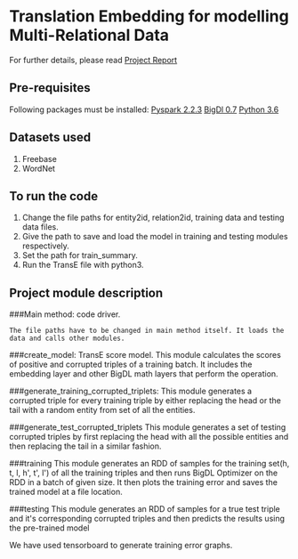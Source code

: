 # Translation Embedding for modelling Multi-Relational Data
For further details, please read [Project Report](https://github.com/saba6099/Distributed-Big-Data-Lab-Project/blob/master/Translation_Embedding_for_modelling_multi_relational_data.pdf)
 
## Pre-requisites
Following packages must be installed:
[Pyspark 2.2.3](https://pypi.org/project/pyspark/)
[BigDl 0.7](https://pypi.org/project/BigDL/)
[Python 3.6](https://www.python.org/downloads/)

## Datasets used
1. Freebase
2. WordNet

## To run the code
   1. Change the file paths for entity2id, relation2id, training data and testing data files. 
   2. Give the path to save and load the model in training and testing modules respectively.
   3. Set the path for train_summary.
   4. Run the TransE file with python3.

## Project module description


###Main method: code driver.
 
	The file paths have to be changed in main method itself. It loads the data and calls other modules.

###create_model: TransE score model.
	This module calculates the scores of positive and corrupted triples of a training batch. It includes the embedding layer and other BigDL math layers that perform the operation.

###generate_training_corrupted_triplets: 
	This module generates a corrupted triple for every training triple by either replacing the head or the tail with a random entity from set of all the entities.

 ###generate_test_corrupted_triplets
	This module generates a set of testing corrupted triples by first replacing the head with all the possible entities and then replacing the tail in a similar fashion.

###training
	This module generates an RDD of samples for the training set(h, t, l, h', t', l') of all the training triples and then runs BigDL Optimizer on the RDD in a batch of given size. It then plots the training error and saves the trained model at a file location.

###testing
	This module generates an RDD of samples for a true test triple and it's corresponding corrupted triples and then predicts the results using the pre-trained model 

 We have used tensorboard to generate training error graphs.
